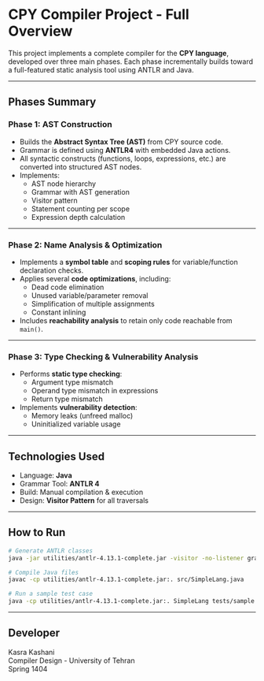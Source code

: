 # CPY Compiler Project - Full Overview

This project implements a complete compiler for the **CPY language**, developed over three main phases. Each phase incrementally builds toward a full-featured static analysis tool using ANTLR and Java.

---

## Phases Summary

### Phase 1: AST Construction
- Builds the **Abstract Syntax Tree (AST)** from CPY source code.
- Grammar is defined using **ANTLR4** with embedded Java actions.
- All syntactic constructs (functions, loops, expressions, etc.) are converted into structured AST nodes.
- Implements:
  - AST node hierarchy
  - Grammar with AST generation
  - Visitor pattern
  - Statement counting per scope
  - Expression depth calculation


---

### Phase 2: Name Analysis & Optimization
- Implements a **symbol table** and **scoping rules** for variable/function declaration checks.
- Applies several **code optimizations**, including:
  - Dead code elimination
  - Unused variable/parameter removal
  - Simplification of multiple assignments
  - Constant inlining
- Includes **reachability analysis** to retain only code reachable from `main()`.


---

### Phase 3: Type Checking & Vulnerability Analysis
- Performs **static type checking**:
  - Argument type mismatch
  - Operand type mismatch in expressions
  - Return type mismatch
- Implements **vulnerability detection**:
  - Memory leaks (unfreed malloc)
  - Uninitialized variable usage


---

## Technologies Used

- Language: **Java**
- Grammar Tool: **ANTLR 4**
- Build: Manual compilation & execution
- Design: **Visitor Pattern** for all traversals

---

## How to Run

```bash
# Generate ANTLR classes
java -jar utilities/antlr-4.13.1-complete.jar -visitor -no-listener grammar/SimpleLang.g4

# Compile Java files
javac -cp utilities/antlr-4.13.1-complete.jar:. src/SimpleLang.java

# Run a sample test case
java -cp utilities/antlr-4.13.1-complete.jar:. SimpleLang tests/sample.cpy
```

---

## Developer

Kasra Kashani  
Compiler Design - University of Tehran  
Spring 1404